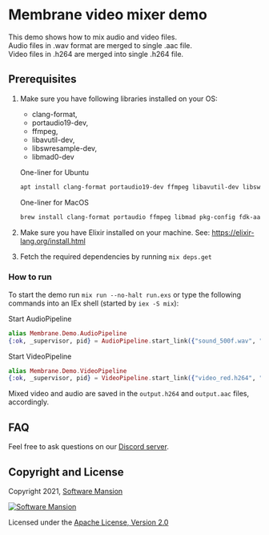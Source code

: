 # Membrane video mixer demo

This demo shows how to mix audio and video files.  
Audio files in .wav format are merged to single .aac file.  
Video files in .h264 are merged into single .h264 file.

## Prerequisites

1. Make sure you have following libraries installed on your OS:
   * clang-format, 
   * portaudio19-dev, 
   * ffmpeg, 
   * libavutil-dev, 
   * libswresample-dev, 
   * libmad0-dev
   
    One-liner for Ubuntu
    ```bash
    apt install clang-format portaudio19-dev ffmpeg libavutil-dev libswresample-dev libmad0-dev libfdk-aac-dev
    ```
    One-liner for MacOS
    ```bash
    brew install clang-format portaudio ffmpeg libmad pkg-config fdk-aac
    ```
1. Make sure you have Elixir installed on your machine. See: https://elixir-lang.org/install.html
1. Fetch the required dependencies by running `mix deps.get`

### How to run

To start the demo run `mix run --no-halt run.exs` or type the following commands into an IEx shell (started by `iex -S mix`):

Start AudioPipeline
```elixir
alias Membrane.Demo.AudioPipeline
{:ok, _supervisor, pid} = AudioPipeline.start_link({"sound_500f.wav", "sound_1000f.wav"})
```

Start VideoPipeline

```elixir
alias Membrane.Demo.VideoPipeline
{:ok, _supervisor, pid} = VideoPipeline.start_link({"video_red.h264", "video_green.h264"})
```

Mixed video and audio are saved in the `output.h264` and `output.aac` files, accordingly.

## FAQ

Feel free to ask questions on our [Discord server](https://discord.gg/2AzVhZTf).

## Copyright and License

Copyright 2021, [Software Mansion](https://swmansion.com/?utm_source=git&utm_medium=readme&utm_campaign=membrane)

[![Software Mansion](https://membraneframework.github.io/static/logo/swm_logo_readme.png)](https://swmansion.com/?utm_source=git&utm_medium=readme&utm_campaign=membrane)

Licensed under the [Apache License, Version 2.0](LICENSE)
